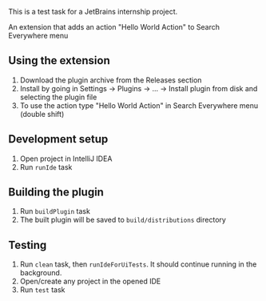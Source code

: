 This is a test task for a JetBrains internship project.

An extension that adds an action "Hello World Action" to Search Everywhere menu

## Using the extension

1. Download the plugin archive from the Releases section
2. Install by going in Settings -> Plugins -> ... -> Install plugin from disk and selecting the plugin file
3. To use the action type "Hello World Action" in Search Everywhere menu (double shift)

## Development setup

1. Open project in IntelliJ IDEA
2. Run `runIde` task

## Building the plugin

1. Run `buildPlugin` task
2. The built plugin will be saved to `build/distributions` directory

## Testing

1. Run `clean` task, then `runIdeForUiTests`. It should continue running in the background.
2. Open/create any project in the opened IDE
3. Run `test` task

